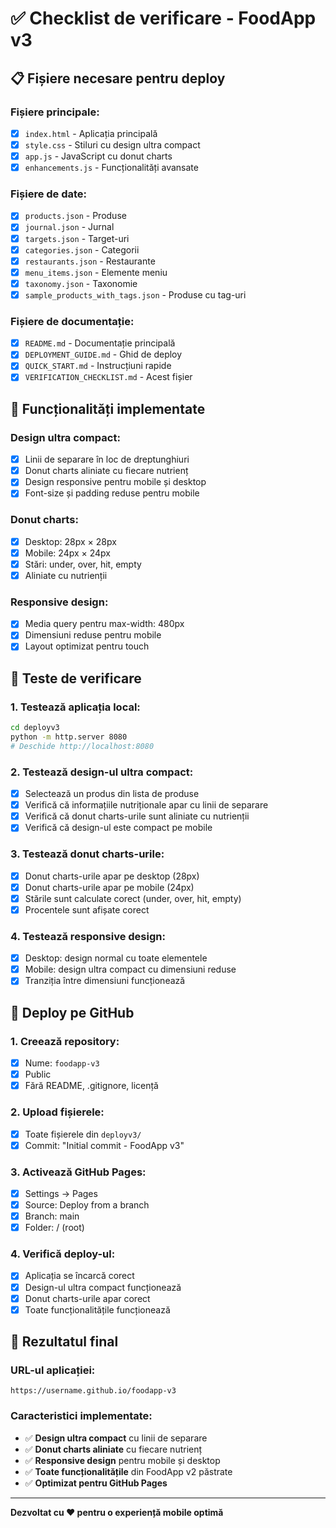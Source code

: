 # ✅ Checklist de verificare - FoodApp v3

## 📋 **Fișiere necesare pentru deploy**

### **Fișiere principale:**
- [x] `index.html` - Aplicația principală
- [x] `style.css` - Stiluri cu design ultra compact
- [x] `app.js` - JavaScript cu donut charts
- [x] `enhancements.js` - Funcționalități avansate

### **Fișiere de date:**
- [x] `products.json` - Produse
- [x] `journal.json` - Jurnal
- [x] `targets.json` - Target-uri
- [x] `categories.json` - Categorii
- [x] `restaurants.json` - Restaurante
- [x] `menu_items.json` - Elemente meniu
- [x] `taxonomy.json` - Taxonomie
- [x] `sample_products_with_tags.json` - Produse cu tag-uri

### **Fișiere de documentație:**
- [x] `README.md` - Documentație principală
- [x] `DEPLOYMENT_GUIDE.md` - Ghid de deploy
- [x] `QUICK_START.md` - Instrucțiuni rapide
- [x] `VERIFICATION_CHECKLIST.md` - Acest fișier

## 🎯 **Funcționalități implementate**

### **Design ultra compact:**
- [x] Linii de separare în loc de dreptunghiuri
- [x] Donut charts aliniate cu fiecare nutrienț
- [x] Design responsive pentru mobile și desktop
- [x] Font-size și padding reduse pentru mobile

### **Donut charts:**
- [x] Desktop: 28px × 28px
- [x] Mobile: 24px × 24px
- [x] Stări: under, over, hit, empty
- [x] Aliniate cu nutrienții

### **Responsive design:**
- [x] Media query pentru max-width: 480px
- [x] Dimensiuni reduse pentru mobile
- [x] Layout optimizat pentru touch

## 🧪 **Teste de verificare**

### **1. Testează aplicația local:**
```bash
cd deployv3
python -m http.server 8080
# Deschide http://localhost:8080
```

### **2. Testează design-ul ultra compact:**
- [x] Selectează un produs din lista de produse
- [x] Verifică că informațiile nutriționale apar cu linii de separare
- [x] Verifică că donut charts-urile sunt aliniate cu nutrienții
- [x] Verifică că design-ul este compact pe mobile

### **3. Testează donut charts-urile:**
- [x] Donut charts-urile apar pe desktop (28px)
- [x] Donut charts-urile apar pe mobile (24px)
- [x] Stările sunt calculate corect (under, over, hit, empty)
- [x] Procentele sunt afișate corect

### **4. Testează responsive design:**
- [x] Desktop: design normal cu toate elementele
- [x] Mobile: design ultra compact cu dimensiuni reduse
- [x] Tranziția între dimensiuni funcționează

## 🚀 **Deploy pe GitHub**

### **1. Creează repository:**
- [x] Nume: `foodapp-v3`
- [x] Public
- [x] Fără README, .gitignore, licență

### **2. Upload fișierele:**
- [x] Toate fișierele din `deployv3/`
- [x] Commit: "Initial commit - FoodApp v3"

### **3. Activează GitHub Pages:**
- [x] Settings → Pages
- [x] Source: Deploy from a branch
- [x] Branch: main
- [x] Folder: / (root)

### **4. Verifică deploy-ul:**
- [x] Aplicația se încarcă corect
- [x] Design-ul ultra compact funcționează
- [x] Donut charts-urile apar corect
- [x] Toate funcționalitățile funcționează

## 🎉 **Rezultatul final**

### **URL-ul aplicației:**
```
https://username.github.io/foodapp-v3
```

### **Caracteristici implementate:**
- ✅ **Design ultra compact** cu linii de separare
- ✅ **Donut charts aliniate** cu fiecare nutrienț
- ✅ **Responsive design** pentru mobile și desktop
- ✅ **Toate funcționalitățile** din FoodApp v2 păstrate
- ✅ **Optimizat pentru GitHub Pages**

---

**Dezvoltat cu ❤️ pentru o experiență mobile optimă**

